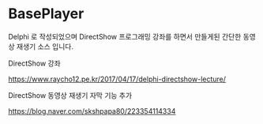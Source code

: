 # BasePlayer

Delphi 로 작성되었으며 DirectShow 프로그래밍 강좌를 하면서 만들게된 간단한 동영상 재생기 소스 입니다. 


DirectShow 강좌

https://www.raycho12.pe.kr/2017/04/17/delphi-directshow-lecture/

DirectShow 동영상 재생기 자막 기능 추가

https://blog.naver.com/skshpapa80/223354114334
